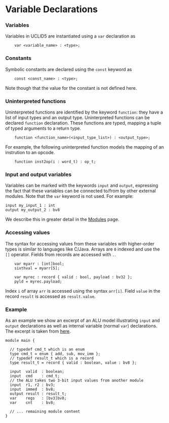 # Variable Declarations

### Variables

Variables in UCLID5 are instantiated using a `var` declaration as
```uclid
	var <variable_name> : <type>;
```

### Constants

Symbolic constants are declared using the `const` keyword as
```uclid
	const <const_name> : <type>;
```
Note though that the value for the constant is not defined here.

### Uninterpreted functions

Uninterpreted functions are identified by the keyword `function`: they have a list of input types and an output type.
 Uninterpreted functions can be declared `function` declaration. These functions are typed, mapping a tuple of typed arguments to a return type. 
```uclid
	function <function_name>(<input_type_list>) : <output_type>;
```
For example, the following uninterpreted function models the mapping of an instrution to an opcode.
```uclid
	function inst2op(i : word_t) : op_t;
```

### Input and output variables

Variables can be marked with the keywords `input` and `output`, expressing the fact that these variables can be connected to/from by other external modules. Note that the `var` keyword is not used. For example:

```uclid
input my_input_1 : int
output my_output_2 : bv8
```

We describe this in greater detail in the [Modules](modules.md) page.

### Accessing values

The syntax for accessing values from these variables with higher-order types is similar to languages like C/Java. Arrays are `0` indexed and use the `[]` operator. Fields from records are accessed with `.`.  
```uclid
	var myarr : [int]bool;
	sixthval = myarr[5];

	var myrec : record { valid : bool, payload : bv32 };
	pyld = myrec.payload;
```

 Index `i` of array `arr` is accessed using the syntax `arr[i]`. Field `value` in the record `result` is accessed as `result.value`.




### Example


As an example we show an excerpt of an ALU model illustrating `input` and `output` declarations as well as internal variable (normal `var`) declarations. The excerpt is taken from [here](https://github.com/uclid-org/uclid/blob/master/examples/tutorial/ex2.1-alu.ucl).

```uclid
module main {

  // typedef cmd_t which is an enum
  type cmd_t = enum { add, sub, mov_imm };
  // typedef result_t which is a record
  type result_t = record { valid : boolean, value : bv8 };

  input  valid  : boolean;
  input  cmd    : cmd_t;
  // the ALU takes two 3-bit input values from another module
  input  r1, r2 : bv3;
  input  immed  : bv8;
  output result : result_t;
  var    regs   : [bv3]bv8;
  var    cnt    : bv8; 
  
  // ... remaining module content
}
```